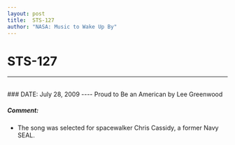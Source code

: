 ```yaml
---
layout: post
title:  STS-127
author: "NASA: Music to Wake Up By"
---
```


# STS-127
----
<br/>
### DATE: July 28, 2009
----
Proud to Be an American by Lee Greenwood

##### Comment:
* The song was selected for spacewalker Chris Cassidy, a former Navy SEAL.
